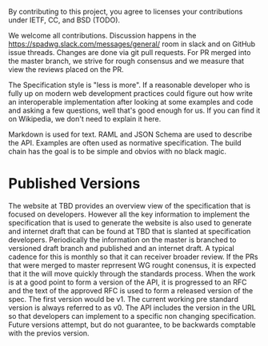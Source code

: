 
By contributing to this project, you agree to licenses your
contributions under IETF, CC, and BSD (TODO). 

We welcome all contributions. Discussion happens in the
https://spadwg.slack.com/messages/general/ room in slack and on GitHub
issue threads. Changes are done via git pull requests. For PR merged
into the master branch, we strive for rough consensus and we measure
that view the reviews placed on the PR.

The Specification style is "less is more". If a reasonable developer
who is fully up on modern web development practices could figure out
how write an interoperable implementation after looking at some examples
and code and asking a few questions, well that's good enough for
us. If you can find it on Wikipedia, we don't need to explain it here.

Markdown is used for text. RAML and JSON Schema are used to describe
the API. Examples are often used as normative specification. The build
chain has the goal is to be simple and obvios with no black magic.


# Published Versions 

The website at TBD provides an overview view of the specification that 
is focused on developers. However all the key information to implement 
the specification that is used to generate the website is also used to 
generate and internet draft that can be found at TBD that is slanted 
at specification developers. Periodically the information on the 
master is branched to versioned draft branch and published and an 
internet draft. A typical cadence for this is monthly so that it can 
receiver broader review. If the PRs that were merged to master 
reprresent WG rought conensus, it is expected that it the will move 
quickly through the standards process. When the work is at a good 
point to form a version of the API, it is progressed to an RFC and the 
text of the approved RFC is used to form a released version of the 
spec. The first version would be v1. The current working pre standard 
version is always referred to as v0.  The API includes the version in 
the URL so that developers can implement to a specific non changing 
specification. Future versions attempt, but do not guarantee, to be 
backwards comptable with the previos version. 


